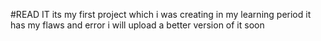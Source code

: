 #READ IT
its my first project which i was creating in my learning period 
it has my flaws and error i will upload a better version of it soon
